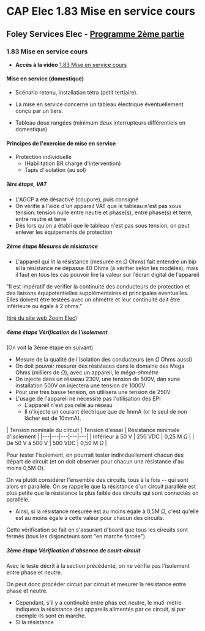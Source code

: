 # CAP Elec 1.83 Mise en service cours
## Foley Services Elec - [Programme 2ème partie](../2eme_partie/README.md)

### 1.83 Mise en service cours

- **Accès à la vidéo** [1.83 Mise en service cours](https://youtu.be/wNK_aQaREA4)

#### Mise en service (domestique)

- Scénario retenu, installation tétra (petit tertiaire).
- La mise en service concerne un tableau électrique éventuellement conçu par un tiers.

- Tableau deux rangées (minimum deux interrupteurs différentiels en domestique)

#### Principes de l'exercice de mise en service

- Protection individuelle
  - (Habilitation BR chargé d'intervention)
  - Tapis d'isolation (au sol)

##### 1ère étape, VAT
- L'AGCP a été désactivé (coupure), puis consigné
- On vérifie à l'aide d'un appareil VAT que le tableau n'est pas sous tension: tension nulle entre neutre et phase(s), entre phase(s) et terre, entre neutre et terre
- Dès lors qu'on a établi que le tableau n'est pas sous tension, on peut enlever les équipements de protection

##### 2ème étape Mesures de résistance
- L'appareil qui lit la résistance (mesurée en $\Omega$ Ohms) fait entendre un bip si la résistance ne dépasse 40 Ohms (à vérifier selon les modèles), mais il faut en tous les cas pouvoir lire la valeur sur l'écran digital de l'appareil

"Il est impératif de vérifier la continuité des conducteurs de protection et des liaisons équipotentielles supplémentaires et principales éventuelles. Elles doivent être testées avec un ohmétre et leur continuité doit être inférieure ou égale à 2 ohms."

([tiré du site web Zoom Elec](https://www.schema-electrique.net/mise-a-la-terre-installation-electrique-norme-NF-C-15-100.html)) 

##### 4ème étape Vérification de l'isolement

(On voit la 3ème étape en suivant)

- Mesure de la qualité de l'isolation des conducteurs (en $\Omega$ Ohms aussi)
- On doit pouvoir mesurer des résistaces dans le domaine des Mega Ohms (milliers de $\Omega$), avec un appareil, le *méga-ohmètre*
- On injecte dans un résseau 230V, une tension de 500V, dan sune installation 500V on injectera une tension de 1000V
- Pour une très basse tension, on utilisera une tension de 250V
- L'usage de l'appareil ne nécessite pas l'utilisation des EPI
  - L'appareil n'est pas relié au réseau
  - Il n'injecte un courant électrique que de 1mmA (or le seul de non lâcher est de 10mmA).

|  Tension nominale du circuit | Tension d'essai  | Résistance minimale d'isolement  |
|---|---|---|---|---|
|  Inférieur à 50 V |  250 VDC |  0,25 M $\Omega$ |
| De 50 V à 500 V  |  500 VDC |  0,50 M $\Omega$ |

Pour tester l'isolement, on pourrait tester individuellement chacun des départ de circuit (et on doit observer pour chacun  une résistance d'au moins 0,5M $\Omega$).

On va plutôt considérer l'ensemble des circuits, tous à la fois -- qui sont alors en parallèle. On se rappelle que la résistance d'un circuit parallèle est plus petite que la résistance la plus faible des circuits qui sont connectés en parallèle.

- Ainsi, si la résistance mesurée est au moins égale à 0,5M $\Omega$, c'est qu'elle est au moins égale à cette valeur pour chacun des circuits.

Cette vérification se fait en s'assurant d'board que tous les circuits sont fermés (tous les disjoncteurs sont "en marche forcée").

##### 3ème étape Vérification d'absence de court-circuit

Avec le teste décrit à la section précédente, on ne vérifie pas l'isolement entre phase et neutre.

On peut donc procéder circuit par circuit et mesurer la résistance entre phase et neutre.

- Cependant, s'il y a continuité entre phas eet neutre, le muti-mètre indiquera la résistance des appareils alimentés par ce circuit, si par exemple ils sont en marche.
- Si la résistance
